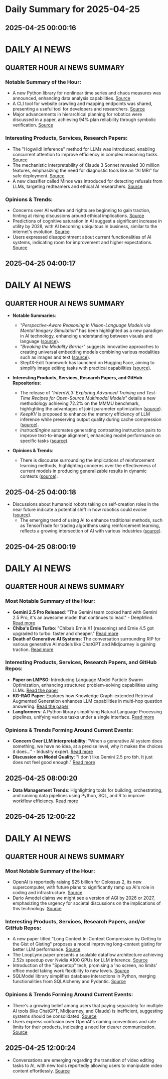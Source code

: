 # Daily Summary for 2025-04-25

## 2025-04-25 00:00:16

# DAILY AI NEWS

## QUARTER HOUR AI NEWS SUMMARY

### Notable Summary of the Hour:
- A new Python library for nonlinear time series and chaos measures was announced, enhancing data analysis capabilities. [Source](https://x.com/i/web/status/1915554348135809161)
- A CLI tool for website crawling and mapping endpoints was shared, presenting a useful tool for developers and researchers. [Source](https://x.com/i/web/status/1915546836300861834)
- Major advancements in hierarchical planning for robotics were discussed in a paper, achieving 94% plan reliability through symbolic verification. [Source](https://x.com/i/web/status/1915541513611682044)

### Interesting Products, Services, Research Papers:
- The "Hogwild! Inference" method for LLMs was introduced, enabling concurrent attention to improve efficiency in complex reasoning tasks. [Source](https://x.com/i/web/status/1915526980445048974) 
- The mechanistic interpretability of Claude 3 Sonnet revealed 30 million features, emphasizing the need for diagnostic tools like an "AI MRI" for safe deployment. [Source](https://x.com/i/web/status/1915526369334767797)
- A new classifier called Minos was introduced for detecting refusals from LLMs, targeting redteamers and ethical AI researchers. [Source](https://x.com/i/web/status/1915500093949768099)

### Opinions & Trends:
- Concerns over AI welfare and rights are beginning to gain traction, hinting at rising discussions around ethical implications. [Source](https://x.com/i/web/status/1915509082704011271)
- Predictions of cognitive saturation in AI suggest a significant increase in utility by 2028, with AI becoming ubiquitous in business, similar to the internet's evolution. [Source](https://x.com/i/web/status/1915510068797374875)
- Users expressed disappointment about current functionalities of AI systems, indicating room for improvement and higher expectations. [Source](https://x.com/i/web/status/1915505917858058470)

## 2025-04-25 04:00:17

# DAILY AI NEWS

## QUARTER HOUR AI NEWS SUMMARY

- **Notable Summaries**:
  - _"Perspective-Aware Reasoning in Vision-Language Models via Mental Imagery Simulation"_ has been highlighted as a new paradigm in AI technology, enhancing understanding between visuals and language ([source](https://x.com/i/web/status/1915616722863767610)).  
  - _"Breaking the Modality Barrier"_ suggests innovative approaches to creating universal embedding models combining various modalities such as images and text ([source](https://x.com/i/web/status/1915615946107990158)).  
  - Step1X-Edit framework has launched on Hugging Face, aiming to simplify image editing tasks with practical capabilities ([source](https://x.com/i/web/status/1915615457572254108)).

- **Interesting Products, Services, Research Papers, and GitHub Repositories**:
  - The release of _"InternVL3: Exploring Advanced Training and Test-Time Recipes for Open-Source Multimodal Models"_ details a new methodology achieving 72.2% on the MMMU benchmark, highlighting the advantages of joint parameter optimization ([source](https://x.com/i/web/status/1915602918499344828)).  
  - _KeepKV_ is proposed to enhance the memory efficiency of LLM inference while preserving output quality during cache compression ([source](https://x.com/i/web/status/1915602918251823242)).  
  - _InstructEngine_ automates generating contrasting instruction pairs to improve text-to-image alignment, enhancing model performance on specific tasks ([source](https://x.com/i/web/status/1915587566776045787)).

- **Opinions & Trends**:
  - There is discourse surrounding the implications of reinforcement learning methods, highlighting concerns over the effectiveness of current models in producing generalizable results in dynamic contexts ([source](https://x.com/i/web/status/1915572467357167838)).

## 2025-04-25 04:00:18

- Discussions about humanoid robots taking on self-creation roles in the near future indicate a potential shift in how robotics could evolve ([source](https://x.com/i/web/status/1915599178312650851)).  
  - The emerging trend of using AI to enhance traditional methods, such as TensorTrade for trading algorithms using reinforcement learning, reflects a growing intersection of AI with various industries ([source](https://x.com/i/web/status/1915561962794062301)).

## 2025-04-25 08:00:19

# DAILY AI NEWS

## QUARTER HOUR AI NEWS SUMMARY

### Most Notable Summary of the Hour:
- **Gemini 2.5 Pro Released**: "The Gemini team cooked hard with Gemini 2.5 Pro, it's an awesome model that continues to lead." - DeepMind. [Read more](https://x.com/i/web/status/1915536362662490497)
- **Chiba's Ernie Turbo**: "Chiba’s Ernie X1 (reasoning) and Ernie 4.5 got upgraded to turbo: faster and cheaper." [Read more](https://x.com/i/web/status/1915647561412587795)
- **Death of Generative AI Systems**: The conversation surrounding RIP for various generative AI models like ChatGPT and Midjourney is gaining traction. [Read more](https://x.com/i/web/status/1915656005666406536)

### Interesting Products, Services, Research Papers, and GitHub Repos:
- **Paper on LMPSO**: Introducing Language Model Particle Swarm Optimization, enhancing structured problem-solving capabilities using LLMs. [Read the paper](https://x.com/i/web/status/1915666084432130178)
- **KG-RAG Paper**: Explores how Knowledge Graph-extended Retrieval Augmented Generation enhances LLM capabilities in multi-hop question answering. [Read the paper](https://x.com/i/web/status/1915635381745385913)
- **Langformers**: A Python library simplifying Natural Language Processing pipelines, unifying various tasks under a single interface. [Read more](https://x.com/i/web/status/1915650732709269750)

### Opinions & Trends Forming Around Current Events:
- **Concern Over LLM Interpretability**: "When a generative AI system does something, we have no idea, at a precise level, why it makes the choices it does..." - Industry expert. [Read more](https://x.com/i/web/status/1915667593995702365)
- **Discussion on Model Quality**: "I don’t like Gemini 2.5 pro tbh. It just does not feel good enough." [Read more](https://x.com/i/web/status/1915651959358644427)

## 2025-04-25 08:00:20

- **Data Management Trends**: Highlighting tools for building, orchestrating, and running data pipelines using Python, SQL, and R to improve workflow efficiency. [Read more](https://x.com/i/web/status/1915660976323453002)

## 2025-04-25 12:00:22

# DAILY AI NEWS

## QUARTER HOUR AI NEWS SUMMARY  

### Most Notable Summary of the Hour:
- OpenAI is reportedly raising $25 billion for Colossus 2, its new supercomputer, with future plans to significantly ramp up AI's role in coding and infrastructure.  [Source](https://x.com/i/web/status/1915705239425974392)  
- Dario Amodei claims we might see a version of AGI by 2026 or 2027, emphasizing the urgency for societal discussions on the implications of this technology.  [Source](https://x.com/i/web/status/1915712389384966209)  

### Interesting Products, Services, Research Papers, and/or GitHub Repos:
- A new paper titled "Long Context In-Context Compression by Getting to the Gist of Gisting" proposes a model improving long-context gisting for better LLM performance. [Source](https://x.com/i/web/status/1915697038811173372)  
- The LoopLynx paper presents a scalable dataflow architecture achieving 2.52x speedup over Nvidia A100 GPUs for LLM inference. [Source](https://x.com/i/web/status/1915727488946209224)  
- Introduction of the "Spacetop" tech, promising a 'no screen, no limits' office model taking work flexibility to new levels. [Source](https://x.com/i/web/status/1915735537484185877)  
- SQLModel library simplifies database interactions in Python, merging functionalities from SQLAlchemy and Pydantic. [Source](https://x.com/i/web/status/1915721945707938223)  

### Opinions & Trends Forming Around Current Events:
- There's a growing belief among users that paying separately for multiple AI tools (like ChatGPT, Midjourney, and Claude) is inefficient, suggesting systems should be consolidated. [Source](https://x.com/i/web/status/1915737000428069286)  
- Users express confusion over OpenAI's naming conventions and rate limits for their products, indicating a need for clearer communication. [Source](https://x.com/i/web/status/1915733025264194013)

## 2025-04-25 12:00:24

- Conversations are emerging regarding the transition of video editing tasks to AI, with new tools reportedly allowing users to manipulate video content effortlessly. [Source](https://x.com/i/web/status/1915734991775883660)

